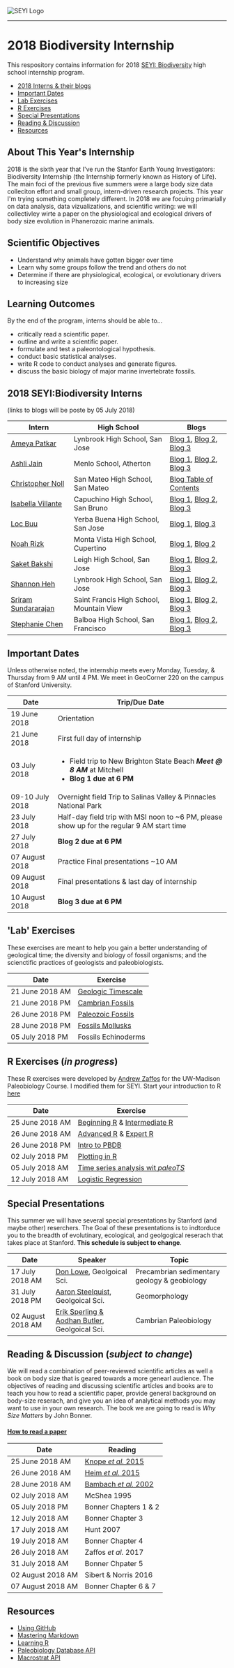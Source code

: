 ![SEYI Logo](images/CMYK_SE3_SEYI_H.png "wordmark logo")

---
# 2018 Biodiversity Internship
This respository contains information for 2018 [SEYI: Biodiversity](http://historyoflife.stanford.edu/) high school internship program.

* [2018 Interns & their blogs](#interns-blogs)
* [Important Dates](#important-dates)
* [Lab Exercises](#lab-exercises)
* [R Exercises](#r-exercises)
* [Special Presentations](#special-presentations)
* [Reading & Discussion](#reading-discussion)
* [Resources](#resources) 

## About This Year's Internship
2018 is the sixth year that I've run the Stanfor Earth Young Investigators: Biodiversity Internship (the Internship formerly known as History of Life). The main foci of the previous five summers were a large body size data colleciton effort and small group, intern-driven research projects. This year I'm trying something completely different. In 2018 we are focuing primarially on data analysis, data vizualizations, and scientific writing: we will collectivley wirte a paper on the physiological and ecological drivers of body size evolution in Phanerozoic marine animals.

## Scientific Objectives
* Understand why animals have gotten bigger over time
* Learn why some groups follow the trend and others do not
* Determine if there are physiological, ecological, or evolutionary drivers to increasing size

## Learning Outcomes
By the end of the program, interns should be able to…

* critically read a scientific paper.
* outline and write a scientific paper.
* formulate and test a paleontological hypothesis.
* conduct basic statistical analyses.
* write R code to conduct analyses and generate figures.
* discuss the basic biology of major marine invertebrate fossils.

## <a name="interns-blogs"></a>2018 SEYI:Biodiversity Interns
(links to blogs will be poste by 05 July 2018)

Intern | High School | Blogs
------ | ----------- | -----
[Ameya Patkar](https://github.com/Ameya-P/SEYI2018) | Lynbrook High School, San Jose | [Blog 1](https://github.com/Ameya-P/SEYI2018/blob/master/blogs/Blog1.md), [Blog 2](https://github.com/Ameya-P/SEYI2018/blob/master/blogs/Blog2.md), [Blog 3](https://github.com/Ameya-P/SEYI2018/blob/master/blogs/Blog%203.md)
[Ashli Jain](https://github.com/ashli-jain/SEYIBiodiversity) | Menlo School, Atherton | [Blog 1](https://github.com/ashli-jain/SEYIBiodiversity/blob/master/blogs/Blogpost%20%231.docx), [Blog 2](https://github.com/ashli-jain/SEYIBiodiversity/tree/master/blogs/Blogpost%20%232.pages), [Blog 3](https://github.com/ashli-jain/SEYIBiodiversity/blob/master/blogs/Blogpost%20%233.pdf)
[Christopher Noll](https://github.com/christopher-noll/EarthYoungInvestigatorProject) | San Mateo High School, San Mateo | [Blog Table of Contents](https://github.com/Christopher-Noll/EarthYoungInvestigatorProject/tree/master/Blogs)
[Isabella Villante](https://github.com/bvillante/SEYI-Biodiversity) | Capuchino High School, San Bruno | [Blog 1](https://github.com/bvillante/SEYI-Biodiversity/blob/master/blogs/Blogs%201.md), [Blog 2](https://github.com/bvillante/SEYI-Biodiversity/blob/master/blogs/Bella’s%20B2%20Final.pdf), [Blog 3](https://github.com/bvillante/SEYI-Biodiversity/blob/master/blogs/Last%20Blog!%20Revised.pdf)
[Loc Buu](https://github.com/locbuu408/SEYI2018_LB/blob/master/blogs/Post%20%231.md) | Yerba Buena High School, San Jose | [Blog 1](https://github.com/locbuu408/SEYI2018_LB/blob/master/blogs/Post%20%231.md), [Blog 3](https://stanfordearthinterns.wordpress.com/author/locbuu408/)
[Noah Rizk](https://github.com/NoahRizk/SEYI_2018) | Monta Vista High School, Cupertino | [Blog 1](https://stanfordearthinterns.wordpress.com/author/noahrizk/), [Blog 2](https://stanfordearthinterns.wordpress.com/2018/07/30/blog-2-pinnacles-national-park/)
[Saket Bakshi](https://github.com/saketbakshi/bioHSI_2018) | Leigh High School, San Jose | [Blog 1](https://github.com/saketbakshi/bioHSI_2018/blob/master/Blogs/Blog%201.md), [Blog 2](https://github.com/saketbakshi/bioHSI_2018/blob/master/Blogs/Blog%202.md), [Blog 3](https://stanfordearthinterns.wordpress.com/2018/08/10/blog-3-august-9-2018/)
[Shannon Heh](https://github.com/shannonheh/SEYI2018_sh) | Lynbrook High School, San Jose | [Blog 1](https://github.com/shannonheh/SEYI2018_sh/blob/master/Blogs/Blog%201.md), [Blog 2](https://github.com/shannonheh/SEYI2018_sh/blob/master/Blogs/Blog%202.md), [Blog 3](https://github.com/shannonheh/SEYI2018_sh/blob/master/Blogs/Blog%203.md)
[Sriram Sundararajan](https://github.com/SriramSundararajan/the-SEYI-folder-) | Saint Francis High School, Mountain View | [Blog 1](https://github.com/SriramSundararajan/the-SEYI-folder-/blob/master/Bloggy-Folder/Blog1.md), [Blog 2](https://github.com/SriramSundararajan/the-SEYI-folder-/blob/master/Bloggy-Folder/Sriram%20blog%202.pdf), [Blog 3](https://github.com/SriramSundararajan/the-SEYI-folder-/blob/master/Bloggy-Folder/Sriram%20blog%203.pdf)
[Stephanie Chen](https://github.com/stephaniec415/2018-Stanford-Earth-Young-Investigators-Biodiversity) | Balboa High School, San Francisco | [Blog 1](https://github.com/stephaniec415/2018-Stanford-Earth-Young-Investigators-Biodiversity/blob/master/Blogs/SEYI%20Blog%201.md), [Blog 2](https://github.com/stephaniec415/2018-Stanford-Earth-Young-Investigators-Biodiversity/blob/master/Blogs/SEYI%20Blog%202.md), [Blog 3](https://github.com/stephaniec415/2018-Stanford-Earth-Young-Investigators-Biodiversity/blob/master/Blogs/SEYI%20Blog%203.md)

## <a name="important-dates"></a>Important Dates
Unless otherwise noted, the internship meets every Monday, Tuesday, & Thursday from 9 AM until 4 PM.
We meet in GeoCorner 220 on the campus of Stanford University.

Date | Trip/Due Date
---- | -----
19 June 2018 | Orientation
21 June 2018 | First full day of internship
03 July 2018 | <ul><li>Field trip to New Brighton State Beach ***Meet @ 8 AM*** at Mitchell</li><li>**Blog 1 due at 6 PM**</li></ul>
09-10 July 2018 | Overnight field Trip to Salinas Valley & Pinnacles National Park
23 July 2018 | Half-day field trip with MSI noon to ~6 PM, please show up for the regular 9 AM start time
27 July 2018 | **Blog 2 due at 6 PM**
07 August 2018 | Practice Final presentations ~10 AM
09 August 2018 | Final presentations & last day of internship
10 August 2018 | **Blog 3 due at 6 PM**

## <a name="lab-exercises"></a>'Lab' Exercises
These exercises are meant to help you gain a better understanding of geological time; the diversity and biology of fossil organisms; and the scienctific practices of geologists and paleobiologists.

Date | Exercise
-----|---------
21 June 2018 AM | [Geologic Timescale](https://github.com/naheim/seyibExercises/blob/master/GeologicTime/geologicTime.md)
21 June 2018 PM | [Cambrian Fossils](https://github.com/naheim/seyibExercises/blob/master/FossilExercises/Lab01_CambrianFossils.pdf)
26 June 2018 PM | [Paleozoic Fossils](https://github.com/naheim/seyibExercises/blob/master/FossilExercises/Lab02_PaleozoicFossils.pdf)
28 June 2018 PM | [Fossils Mollusks](https://github.com/naheim/seyibExercises/blob/master/FossilExercises/Lab02_Mollusks.pdf)
05 July 2018 PM | Fossils Echinoderms


## <a name="r-exercises"></a>R Exercises (*in progress*)
These R exercises were developed by [Andrew Zaffos](https://github.com/aazaff) for the UW-Madison Paleobiology Course. I modified them for SEYI. Start your introduction to R [here](https://github.com/naheim/startLearn.R/blob/master/README.md)

Date | Exercise
---- | -----
25 June 2018 AM | [Beginning R](https://github.com/naheim/startLearn.R/blob/master/beginnerConcepts.md) & [Intermediate R](https://github.com/naheim/startLearn.R/blob/master/intermediateConcepts.md)
26 June 2018 AM | [Advanced R](https://github.com/naheim/startLearn.R/blob/master/advancedConcepts.md) & [Expert R](https://github.com/naheim/startLearn.R/blob/master/expertConcepts.md)
26 June 2018 PM | [Intro to PBDB](https://github.com/naheim/seyibExercises/blob/master/RExercises/01_PBDB.md)
02 July 2018 PM | [Plotting in R](https://github.com/naheim/seyibExercises/blob/master/RExercises/03_ReviewReadingPlotting.md)
05 July 2018 AM | [Time series analysis wit *paleoTS*](https://github.com/naheim/seyibExercises/blob/master/RExercises/paleoTS.md)
12 July 2018 AM | [Logistic Regression](https://github.com/naheim/seyibExercises/blob/master/RExercises/logisticRegression.md)

## <a name="special-presentations"></a>Special Presentations
This summer we will have several special presentations by Stanford (and maybe other) reserchers. The Goal of these presentations is to indtorduce you to the breadth of evolutinary, ecological, and geolgogical reserach that takes place at Stanford. **This schedule is subject to change**.

Date | Speaker | Topic
---- | --------| -----
17 July 2018 AM | [Don Lowe](https://pangea.stanford.edu/people/donald-lowe), Geolgoical Sci. | Precambrian sedimentary geology & geobiology
31 July 2018 PM | [Aaron Steelquist](https://profiles.stanford.edu/aaron-steelquist), Geolgoical Sci. | Geomorphology
02 August 2018 AM | [Erik Sperling & Aodhan Butler](https://pangea.stanford.edu/historical-geobiology/), Geolgoical Sci. | Cambrian Paleobiology

## <a name="reading-discussion"></a>Reading & Discussion (*subject to change*)
We will read a combination of peer-reviewed scientific articles as well a book on body size that is geared towards a more genearl audience. The objectives of reading and discussing scientific articles and books are to teach you how to read a scientific paper, provide general background on body-size reserach, and give you an idea of analytical methods you may want to use in your own research. The book we are going to read is *Why Size Matters* by John Bonner.

#### [How to read a paper](https://github.com/naheim/seyibExercises/blob/master/ReadingExercises/ReadingExercises.md) ####

Date | Reading
---- | -----
25 June 2018 AM | [Knope *et al.* 2015](https://github.com/naheim/seyibExercises/blob/master/ReadingExercises/papers/KnopeEtAl2015.pdf)
26 June 2018 AM | [Heim *et al.* 2015](https://github.com/naheim/seyibExercises/blob/master/ReadingExercises/papers/HeimEtAl2015.pdf)
28 June 2018 AM | [Bambach *et al.* 2002](https://github.com/naheim/seyibExercises/blob/master/ReadingExercises/papers/BambachEtAl2002.pdf)
02 July 2018 AM | McShea 1995
05 July 2018 PM | Bonner Chapters 1 & 2
12 July 2018 AM | Bonner Chapter 3
17 July 2018 AM | Hunt 2007
19 July 2018 AM | Bonner Chapter 4
26 July 2018 AM | Zaffos *et al.* 2017
31 July 2018 AM | Bonner Chpater 5
02 August 2018 AM | Sibert & Norris 2016
07 August 2018 AM | Bonner Chapter 6 & 7




## <a name="resources"></a>Resources
* [Using GitHub](https://github.com/naheim/seyibExercises/blob/master/GitTutorial/gitTutorial.md)
* [Mastering Markdown](https://guides.github.com/features/mastering-markdown)
* [Learning R](https://github.com/naheim/startLearn.R/blob/master/README.md)
* [Paleobiology Database API](http://paleobiodb.org/data1.2)
* [Macrostrat API](http://macrostrat.org/api)
